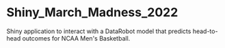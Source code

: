 # Shiny_March_Madness_2022
Shiny application to interact with a DataRobot model that predicts head-to-head outcomes for NCAA Men's Basketball. 
